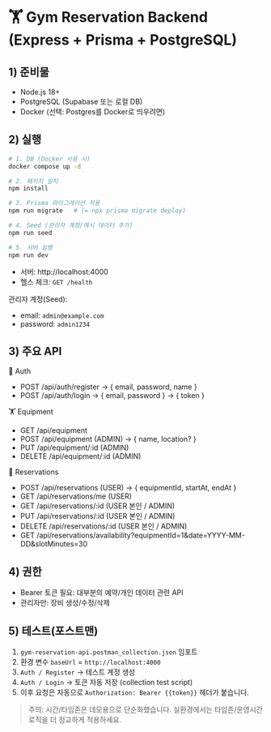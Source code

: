 # 🏋️ Gym Reservation Backend (Express + Prisma + PostgreSQL)

## 1) 준비물
- Node.js 18+
- PostgreSQL (Supabase 또는 로컬 DB)
- Docker (선택: Postgres를 Docker로 띄우려면)

## 2) 실행
```bash
# 1. DB (Docker 사용 시)
docker compose up -d

# 2. 패키지 설치
npm install

# 3. Prisma 마이그레이션 적용
npm run migrate   # (= npx prisma migrate deploy)

# 4. Seed (관리자 계정/예시 데이터 추가)
npm run seed

# 5. 서버 실행
npm run dev

```

- 서버: http://localhost:4000
- 헬스 체크: `GET /health`

관리자 계정(Seed):
- email: `admin@example.com`
- password: `admin1234`

## 3) 주요 API
🔑 Auth

- POST /api/auth/register → { email, password, name }
- POST /api/auth/login → { email, password } → { token }

🏋️ Equipment

- GET /api/equipment
- POST /api/equipment (ADMIN) → { name, location? }
- PUT /api/equipment/:id (ADMIN)
- DELETE /api/equipment/:id (ADMIN)

📅 Reservations
- POST /api/reservations (USER) → { equipmentId, startAt, endAt }
- GET /api/reservations/me (USER)
- GET /api/reservations/:id (USER 본인 / ADMIN)
- PUT /api/reservations/:id (USER 본인 / ADMIN)
- DELETE /api/reservations/:id (USER 본인 / ADMIN)
- GET /api/reservations/availability?equipmentId=1&date=YYYY-MM-DD&slotMinutes=30

## 4) 권한
- Bearer 토큰 필요: 대부분의 예약/개인 데이터 관련 API
- 관리자만: 장비 생성/수정/삭제

## 5) 테스트(포스트맨)
1. `gym-reservation-api.postman_collection.json` 임포트
2. 환경 변수 `baseUrl` = `http://localhost:4000`
3. `Auth / Register` → 테스트 계정 생성
4. `Auth / Login` → 토큰 자동 저장 (collection test script)
5. 이후 요청은 자동으로 `Authorization: Bearer {{token}}` 헤더가 붙습니다.

> 주의: 시간/타임존은 데모용으로 단순화했습니다. 실환경에서는 타임존/운영시간 로직을 더 정교하게 적용하세요.
